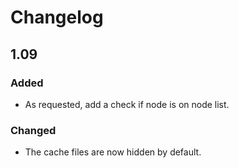 # Changelog

## 1.09

### Added
- As requested, add a check if node is on node list.

### Changed
- The cache files are now hidden by default.